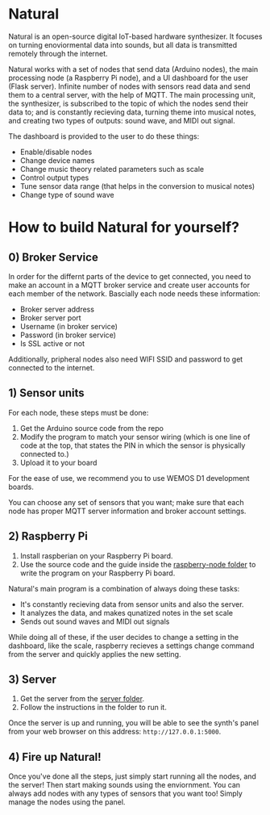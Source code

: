 # Natural

Natural is an open-source digital IoT-based hardware synthesizer. It focuses on turning enoviormental data into sounds, but all data is transmitted remotely through the internet.

Natural works with a set of nodes that send data (Arduino nodes), the main processing node (a Raspberry Pi node), and a UI dashboard for the user (Flask server). Infinite number of nodes with sensors read data and send them to a central server, with the help of MQTT. The main processing unit, the synthesizer, is subscribed to the topic of which the nodes send their data to; and is constantly recieving data, turning theme into musical notes, and creating two types of outputs: sound wave, and MIDI out signal.

The dashboard is provided to the user to do these things:

- Enable/disable nodes
- Change device names
- Change music theory related parameters such as scale
- Control output types
- Tune sensor data range (that helps in the conversion to musical notes)
- Change type of sound wave

# How to build Natural for yourself?

## 0) Broker Service

In order for the differnt parts of the device to get connected, you need to make an account in a MQTT broker service and create user accounts for each member of the network. Bascially each node needs these information:

- Broker server address
- Broker server port
- Username (in broker service)
- Password (in broker service)
- Is SSL active or not

Additionally, pripheral nodes also need WIFI SSID and password to get connected to the internet.

## 1) Sensor units

For each node, these steps must be done:
1) Get the Arduino source code from the repo
2) Modify the program to match your sensor wiring (which is one line of code at the top, that states the PIN in which the sensor is physically connected to.)
3) Upload it to your board

For the ease of use, we recommend you to use WEMOS D1 development boards. 

You can choose any set of sensors that you want; make sure that each node has proper MQTT server information and broker account settings.

## 2) Raspberry Pi

1) Install raspberian on your Raspberry Pi board.
2) Use the source code and the guide inside the [raspberry-node folder]() to write the program on your Raspberry Pi board.

Natural's main program is a combination of always doing these tasks:

- It's constantly recieving data from sensor units and also the server. 
- It analyzes the data, and makes qunatized notes in the set scale
- Sends out sound waves and MIDI out signals

While doing all of these, if the user decides to change a setting in the dashboard, like the scale, raspberry recieves a settings change command from the server and quickly applies the new setting.

## 3) Server

1) Get the server from the [server folder]().
2) Follow the instructions in the folder to run it.

Once the server is up and running, you will be able to see the synth's panel from your web browser on this address: `http://127.0.0.1:5000`.

## 4) Fire up Natural!

Once you've done all the steps, just simply start running all the nodes, and the server! Then start making sounds using the enviornment. You can always add nodes with any types of sensors that you want too! Simply manage the nodes using the panel.
